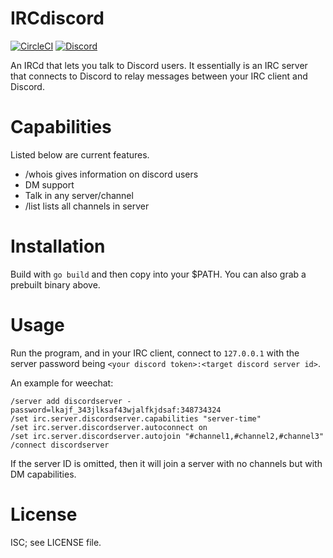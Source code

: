 # IRCdiscord

[![CircleCI](https://circleci.com/gh/tadeokondrak/IRCdiscord/tree/master.svg?style=svg)](https://circleci.com/gh/tadeokondrak/IRCdiscord/tree/master) [![Discord](https://img.shields.io/discord/541500289430192150.svg?logo=discord&style=flat-square)](https://discord.gg/TeJbfad)

An IRCd that lets you talk to Discord users. It essentially is an IRC server that connects to Discord to relay messages between your IRC client and Discord.

# Capabilities
Listed below are current features.
- /whois gives information on discord users
- DM support
- Talk in any server/channel
- /list lists all channels in server

# Installation
Build with `go build` and then copy into your $PATH. You can also grab a prebuilt binary above.

# Usage
Run the program, and in your IRC client, connect to `127.0.0.1` with the server password being `<your discord token>:<target discord server id>`.

An example for weechat:
```
/server add discordserver -password=lkajf_343jlksaf43wjalfkjdsaf:348734324
/set irc.server.discordserver.capabilities "server-time"
/set irc.server.discordserver.autoconnect on
/set irc.server.discordserver.autojoin "#channel1,#channel2,#channel3"
/connect discordserver
```
If the server ID is omitted, then it will join a server with no channels but with DM capabilities.

# License
ISC; see LICENSE file. 
